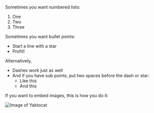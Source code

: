 Sometimes you want numbered lists:

1. One
2. Two
3. Three

Sometimes you want bullet points:

* Start a line with a star
* Profit!

Alternatively,

- Dashes work just as well
- And if you have sub points, put two spaces before the dash or star:
  - Like this
  - And this




If you want to embed images, this is how you do it:

![Image of Yaktocat](https://octodex.github.com/images/yaktocat.png)
